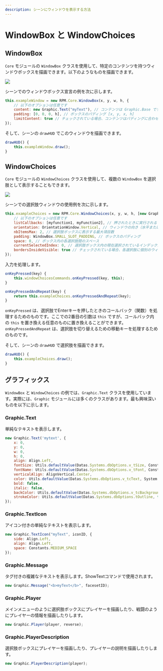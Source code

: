 ```yaml
---
description: シーンにウィンドウを表示する方法
---
```


# WindowBox と WindowChoices

## WindowBox

`Core` モジュールの `WindowBox` クラスを使用して、特定のコンテンツを持つウィンドウボックスを描画できます。以下のようなものを描画できます。

![](../.gitbook/assets/windowbox.png)

シーンでのウィンドウボックス宣言の例を次に示します。

```javascript
this.exampleWindow = new RPM.Core.WindowBox(x, y, w, h, {
    // 以下のオプションは任意です
    content: new Graphic.Text("myText"), // コンテンツは Graphic.Base です
    padding: [0, 0, 0, h], // ボックスのパディング [x, y, x, h]
    limitContent: true // チェックされている場合、コンテンツはパディングに合わせてカットされます
});
```

そして、シーンの `drawHUD` でこのウィンドウを描画できます。

```javascript
drawHUD() {
    this.exampleWindow.draw();
}
```

## WindowChoices

`Core` モジュールの `WindowChoices` クラスを使用して、複数の `WindowBox` を選択肢として表示することもできます。

![](../.gitbook/assets/windowchoices.png)

シーンでの選択肢ウィンドウの使用例を次に示します。

```javascript
this.exampleChoices = new RPM.Core.WindowChoices(x, y, w, h, [new Graphic.Text("A"), new Graphic.Text("B")], {
    // 以下のオプションは任意です
    listCallbacks: [myfunction1, myFunction2], // 押されたときに実行されるすべてのコールバック関数のリスト
    orientation: OrientationWindow.Vertical, // ウィンドウの向き（水平または垂直）
    nbItemsMax: 2, // 選択肢ボックスに表示する最大項目数
    padding: WindowBox.SMALL_SLOT_PADDING, // ボックスのパディング
    space: 0, // ボックス内の各選択肢間のスペース
    currentSelectedIndex: 0, // 選択肢ボックス内の現在選択されているインデックスの位置
    bordersInsideVisible: true // チェックされている場合、各選択肢に個別のウィンドウボックスが表示されます
});
```

入力を処理します。

```javascript
onKeyPressed(key) {
    this.windowChoicesCommands.onKeyPressed(key, this);
}

onKeyPressedAndRepeat(key) {
    return this.exampleChoices.onKeyPressedAndRepeat(key);
}
```

`onKeyPressed` は、選択肢でEnterキーを押したときのコールバック（関数）を処理するためのものです。ここでの2番目の引数は `this` ですが、コールバック内の `this` を置き換える任意のものに置き換えることができます。 `onKeyPressedAndRepeat` は、選択肢を切り替えるための移動キーを処理するためのものです。

そして、シーンの `drawHUD` で選択肢を描画できます。

```javascript
drawHUD() {
    this.exampleChoices.draw();
}
```

## グラフィックス

`WindowBox` と `WindowChoices` の例では、`Graphic.Text` クラスを使用しています。実際には、`Graphic` モジュールには多くのクラスがあります。最も興味深いものを以下に示します。

### Graphic.Text

単純なテキストを表示します。

```javascript
new Graphic.Text('mytext', {
    x: 0,
    y: 0,
    w: 0,
    h: 0,
    align: Align.Left,
    fontSize: Utils.defaultValue(Datas.Systems.dbOptions.v_tSize, Constants.DEFAULT_FONT_SIZE),
    fontName: Utils.defaultValue(Datas.Systems.dbOptions.v_tFont, Constants.DEFAULT_FONT_NAME),
    verticalAlign: AlignVertical.Center,
    color: Utils.defaultValue(Datas.Systems.dbOptions.v_tcText, System.Color.WHITE),
    bold: false,
    italic: false,
    backColor: Utils.defaultValue(Datas.Systems.dbOptions.v_tcBackground, null),
    strokeColor: Utils.defaultValue(Datas.Systems.dbOptions.tOutline, false) ? Utils.defaultValue(Datas.Systems.dbOptions.v_tcOutline, null) : null
});
```

### Graphic.TextIcon

アイコン付きの単純なテキストを表示します。

```javascript
new Graphic.TextIcon("myText", iconID, {
    side: Align.Left,
    align: Align.Left,
    space: Constants.MEDIUM_SPACE
});
```

### Graphic.Message

タグ付きの複雑なテキストを表示します。ShowTextコマンドで使用されます。

```javascript
new Graphic.Message("<b>myText</b>", facesetID);
```

### Graphic.Player

メインメニューのように選択肢ボックスにプレイヤーを描画したり、戦闘のようにプレイヤーの情報を描画したりします。

```javascript
new Graphic.Player(player, reverse);
```

### Graphic.PlayerDescription

選択肢ボックスにプレイヤーを描画したり、プレイヤーの説明を描画したりします。

```javascript
new Graphic.PlayerDescription(player);
```
